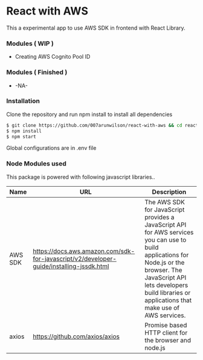 # React with AWS

This a experimental app to use AWS SDK in frontend with React Library.

### Modules ( WIP )

- Creating AWS Cognito Pool ID

### Modules ( Finished )

- -NA-

### Installation

Clone the repository and run npm install to install all dependencies

```sh
$ git clone https://github.com/007arunwilson/react-with-aws && cd react-with-aws
$ npm install
$ npm start
```

Global configurations are in .env file

### Node Modules used

This package is powered with following javascript libraries..

| Name    | URL                                                                                     | Description                                                                                                                                                                                                                           |
| ------- | --------------------------------------------------------------------------------------- | ------------------------------------------------------------------------------------------------------------------------------------------------------------------------------------------------------------------------------------- |
| AWS SDK | https://docs.aws.amazon.com/sdk-for-javascript/v2/developer-guide/installing-jssdk.html | The AWS SDK for JavaScript provides a JavaScript API for AWS services you can use to build applications for Node.js or the browser. The JavaScript API lets developers build libraries or applications that make use of AWS services. |
| axios   | https://github.com/axios/axios                                                          | Promise based HTTP client for the browser and node.js                                                                                                                                                                                 |
